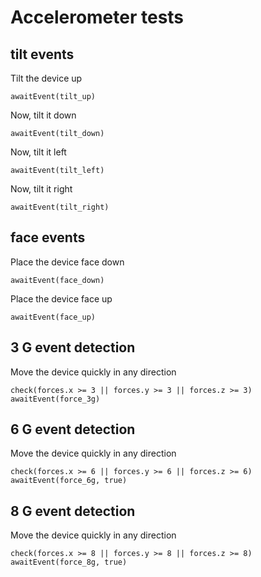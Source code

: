 # Accelerometer tests

## tilt events

Tilt the device up

    awaitEvent(tilt_up)

Now, tilt it down

    awaitEvent(tilt_down)

Now, tilt it left

    awaitEvent(tilt_left)

Now, tilt it right

    awaitEvent(tilt_right)

## face events

Place the device face down

    awaitEvent(face_down)
    
    
Place the device face up

    awaitEvent(face_up)


## 3 G event detection

Move the device quickly in any direction

    check(forces.x >= 3 || forces.y >= 3 || forces.z >= 3)
    awaitEvent(force_3g)

## 6 G event detection

Move the device quickly in any direction

    check(forces.x >= 6 || forces.y >= 6 || forces.z >= 6)
    awaitEvent(force_6g, true)
    
## 8 G event detection

Move the device quickly in any direction

    check(forces.x >= 8 || forces.y >= 8 || forces.z >= 8)
    awaitEvent(force_8g, true)


